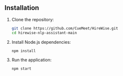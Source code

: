 ## Installation

1. Clone the repository:
   ```bash
   git clone https://github.com/CueMeet/HireWise.git
   cd hirewise-nlp-assistant-main
   ```

2. Install Node.js dependencies:
   ```bash
   npm install
   ```

3. Run the application:
   ```bash
   npm start
   ```




